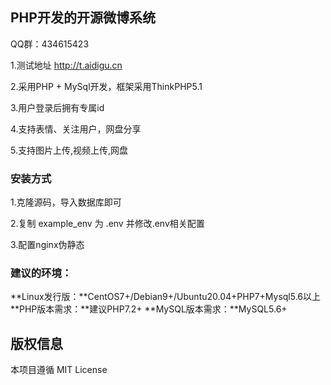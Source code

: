 ## **PHP开发的开源微博系统**

QQ群：434615423

1.测试地址 http://t.aidigu.cn

2.采用PHP + MySql开发，框架采用ThinkPHP5.1

3.用户登录后拥有专属id

4.支持表情、关注用户，网盘分享

5.支持图片上传,视频上传,网盘

### **安装方式**

1.克隆源码，导入数据库即可

2.复制 example_env 为 .env 并修改.env相关配置

3.配置nginx伪静态

### **建议的环境：**

**Linux发行版：**CentOS7+/Debian9+/Ubuntu20.04+PHP7+Mysql5.6以上
**PHP版本需求：**建议PHP7.2+
**MySQL版本需求：**MySQL5.6+

## 版权信息

本项目遵循 MIT License
